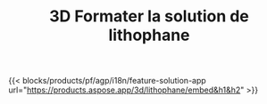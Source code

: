 ﻿---
title: 3D Formater la solution de lithophane 
weight: 7730
url: /fr/lithophane
limit: 
description: Créez votre lithophane à partir du fichier 3D depuis n'importe quel appareil
---
{{< blocks/products/pf/agp/i18n/feature-solution-app url="https://products.aspose.app/3d/lithophane/embed&h1&h2" >}} 

